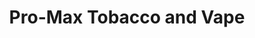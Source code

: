 ---
title: "Pro-Max Tobacco and Vape"
url: /black-mountain/pro-max-tobacco-and-vape/
shop: Tabak
---